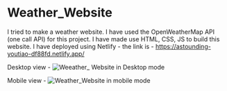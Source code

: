 # Weather_Website
I tried to make a weather website. 
I have used the OpenWeatherMap API (one call API) for this project.
I have made use HTML, CSS, JS to build this website. 
I have deployed using Netlify - the link is - https://astounding-youtiao-df88fd.netlify.app/

Desktop view -
![Weeather_ Website in Desktop mode](https://user-images.githubusercontent.com/61042120/179383787-e1675cb0-0a75-45dd-b274-064748a1bff0.png)

Mobile view -
![Weather_Website in mobile mode](https://user-images.githubusercontent.com/61042120/179383789-e8c6af17-2eee-4c30-ac16-ca27ad917f45.jpg)
